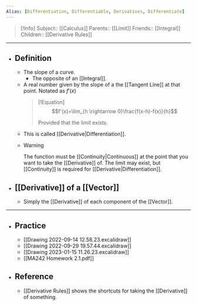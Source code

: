 ```yaml
---
Alias: [Differentiation, Differentiable, Derivatives, Differentiate]
---
```

> [!Info]
> Subject:: [[Calculus]]
> Parents:: [[Limit]]
> Friends:: [[Integral]]
> Children:: [[Derivative Rules]]
---
- ## Definition
	- The slope of a curve.
		- The opposite of an [[Integral]].
	- A real number given by the slope of a the [[Tangent Line]] at that point. Notated as $f'(x)$
	  > [!Equation]
	  > $$f'(x)=\lim_{h \rightarrow 0}\frac{f(x-h)-f(x)}{h}$$
	  > 
	  > Provided that the limit exists.
	- This is called [[Derivative|Differentiation]]. 
	- > [!Warning]
	  > The function must be [[Continuity|Continuous]] at the point that you want to take the [[Derivative]] of. The limit may exist, but [[Continuity]] is required for [[Derivative|Differentiation]].
- ## [[Derivative]] of a [[Vector]]
	- Simply the [[Derivative]] of each component of the [[Vector]].
---
- ## Practice
	- [[Drawing 2022-09-14 12.58.23.excalidraw]]
	- [[Drawing 2022-09-29 19.57.44.excalidraw]]
	- [[Drawing 2023-01-15 11.26.23.excalidraw]]
	- [[MA242 Homework 2.1.pdf]]
- ## Reference
	- [[Derivative Rules]] shows the shortcuts for taking the [[Derivative]] of something.